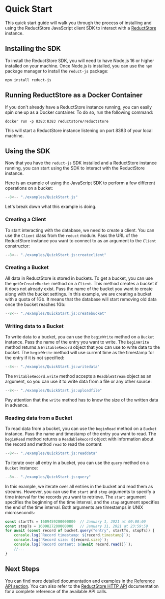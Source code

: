 # Quick Start

This quick start guide will walk you through the process of installing and using the ReductStore JavaScript client SDK
to
interact with a [ReductStore](https://github.com/reductstore/reductstore) instance.

## Installing the SDK

To install the ReductStore SDK, you will need to have Node.js 16 or higher installed on your machine. Once Node.js is
installed, you can use the `npm` package manager to install the `reduct-js` package:

```
npm install reduct-js
```

## Running ReductStore as a Docker Container

If you don't already have a ReductStore instance running, you can easily spin one up as a Docker container. To do so,
run the following command:

```
docker run -p 8383:8383 reductstore/reductstore
```

This will start a ReductStore instance listening on port 8383 of your local machine.

## Using the SDK

Now that you have the `reduct-js` SDK installed and a ReductStore instance running, you can start using the SDK to
interact with the ReductStore instance.

Here is an example of using the JavaScript SDK to perform a few different operations on a bucket:

```javascript title="QuickStart.js"
--8<-- "./examples/QuickStart.js"
```

Let's break down what this example is doing.

### Creating a Client

To start interacting with the database, we need to create a client. You can use the `Client` class from the `reduct`
module. Pass the URL of the ReductStore instance you want to connect to as an argument to the `Client` constructor:

```javascript title="QuickStart.js"
--8<-- "./examples/QuickStart.js:createclient"
```

### Creating a Bucket

All data in ReductStore is stored in buckets. To get a bucket, you can use the `getOrCreateBucket` method on a `Client`.
This method creates a bucket if it does not already exist. Pass the name of the bucket you want to create along with
the bucket settings. In this example, we are creating a bucket with a quota of 1Gb. It means that the database will
start
removing old data once the bucket reaches 1Gb:

```javascript title="QuickStart.js"
--8<-- "./examples/QuickStart.js:createbucket"
```

### Writing data to a Bucket

To write data to a bucket, you can use the `beginWrite` method on a `Bucket` instance. Pass the name of the entry you
want to
write. The `beginWrite` method returns a `WritableRecord` object that you can use to write data to the bucket.
The `beginWrite`
method will use current time as the timestamp for the entry if it is not specified:

```javascript title="QuickStart.js"
--8<-- "./examples/QuickStart.js:writedata"
```

The `WritableRecord.write` method accepts a `ReadbleStream` object as an argument, so you can use it to write data from
a file or any other source:

```javascript title="QuickStart.js"
--8<-- "./examples/QuickStart.js:uploadfile"
```

Pay attention that the `write` method has to know the size of the written data in advance.

### Reading data from a Bucket

To read data from a bucket, you can use the `beginRead` method on a `Bucket` instance.
Pass the name and timestamp of the entry you want to read.
The `beginRead` method returns a `ReadableRecord` object with information about the record and method `read` to read the
content:

```javascript title="QuickStart.js"
--8<-- "./examples/QuickStart.js:readdata"
```

To iterate over all entry in a bucket, you can use the `query` method on a `Bucket` instance:

```javascript title="QuickStart.js"
--8<-- "./examples/QuickStart.js:query"
```

In this example, we iterate over all entries in the bucket and read them as streams. However, you can use the `start`
and `stop` arguments to specify a time interval for the records you want to
retrieve. The `start` argument specifies the beginning of the time interval, and the `stop` argument specifies the end of
the time interval. Both arguments are timestamps in UNIX microseconds:

```javascript
const startTs = 1609459200000000  // January 1, 2021 at 00:00:00
const stopTs = 1609827200000000   // January 31, 2021 at 23:59:59
for await (const record of bucket.query("entry", startTs, stopTs)) {
    console.log(`Record timestamp: ${record.timestamp}`);
    console.log(`Record size: ${record.size}`);
    console.log(`Record content: ${await record.read()}`);
    //...
}
```

## Next Steps

You can find more detailed documentation and examples in [the Reference API section](./api/bucket.md). You can also
refer to the [ReductStore HTTP API](https://docs.reduct.store/http-api) documentation for a complete reference
of the available API calls.
